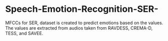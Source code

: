 # Speech-Emotion-Recognition-SER-
MFCCs for SER, dataset is created to predict emotions based on the values. The values are extracted from audios taken from RAVDESS, CREMA-D, TESS, and SAVEE. 
